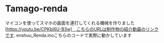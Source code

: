 # Tamago-renda
マイコンを使ってスマホの画面を連打してくれる機械を作りました
[https://youtu.be/CPKbi6U-B3w]　こちらのURLは制作物の紹介動画のリンクです.
enshuu_Renda.inoこちらのコードで実際に動かしています
